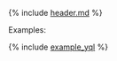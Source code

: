 {% include [header.md](query_metrics_header.md) %}

Examples:

{% include [example_yql](query_metrics_example_yql.md) %}

